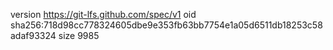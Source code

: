 version https://git-lfs.github.com/spec/v1
oid sha256:718d98cc778324605dbe9e353fb63bb7754e1a05d6511db18253c58adaf93324
size 9985
